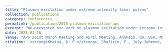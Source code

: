 ```yaml
---
title: "Plasmon excitation under extreme-intensity laser pulses"
collection: publications
category: conferences
permalink: /publication/2025-plasmon-excitation-aps
excerpt: "We presented our work on plasmon excitation under extreme-intensity femtosecond laser pulses, exploring nonlinear light–matter interactions at the nanoscale."
date: 2025-03-16
venue: "APS Joint March Meeting and April Meeting, Anaheim, CA, USA, March 16–21, 2025"
citation: '<strong>Khatua, D. P.</strong>, Shafirin, P., Joly-Jehenne, T., and Davoyan, A. (2025). "Plasmon excitation under extreme-intensity laser pulses." <i>APS Joint March Meeting and April Meeting</i>, Anaheim, CA, USA, March 16–21, 2025.'
---
```

